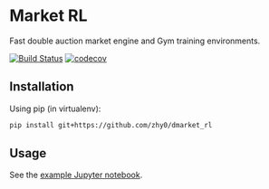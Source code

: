 # Market RL

Fast double auction market engine and Gym training environments.

[![Build Status](https://travis-ci.com/zhy0/dmarket_rl.svg?token=6tPXB6jQP6pzcy3JZQHg&branch=master)](https://travis-ci.com/zhy0/dmarket_rl)
[![codecov](https://codecov.io/gh/zhy0/dmarket_rl/branch/master/graph/badge.svg?token=N9ZpjbfF1I)](https://codecov.io/gh/zhy0/dmarket_rl)
## Installation

Using pip (in virtualenv):
``` bash
pip install git+https://github.com/zhy0/dmarket_rl
```

## Usage

See the [example Jupyter notebook](example.ipynb).
